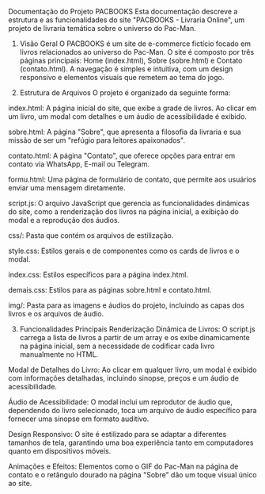 Documentação do Projeto PACBOOKS
Esta documentação descreve a estrutura e as funcionalidades do site "PACBOOKS - Livraria Online", um projeto de livraria temática sobre o universo do Pac-Man.

1. Visão Geral
O PACBOOKS é um site de e-commerce fictício focado em livros relacionados ao universo do Pac-Man. O site é composto por três páginas principais: Home (index.html), Sobre (sobre.html) e Contato (contato.html). A navegação é simples e intuitiva, com um design responsivo e elementos visuais que remetem ao tema do jogo.

2. Estrutura de Arquivos
O projeto é organizado da seguinte forma:

index.html: A página inicial do site, que exibe a grade de livros. Ao clicar em um livro, um modal com detalhes e um áudio de acessibilidade é exibido.

sobre.html: A página "Sobre", que apresenta a filosofia da livraria e sua missão de ser um "refúgio para leitores apaixonados".

contato.html: A página "Contato", que oferece opções para entrar em contato via WhatsApp, E-mail ou Telegram.

formu.html: Uma página de formulário de contato, que permite aos usuários enviar uma mensagem diretamente.

script.js: O arquivo JavaScript que gerencia as funcionalidades dinâmicas do site, como a renderização dos livros na página inicial, a exibição do modal e a reprodução dos áudios.

css/: Pasta que contém os arquivos de estilização.

style.css: Estilos gerais e de componentes como os cards de livros e o modal.

index.css: Estilos específicos para a página index.html.

demais.css: Estilos para as páginas sobre.html e contato.html.

img/: Pasta para as imagens e áudios do projeto, incluindo as capas dos livros e os arquivos de áudio.

3. Funcionalidades Principais
Renderização Dinâmica de Livros: O script.js carrega a lista de livros a partir de um array e os exibe dinamicamente na página inicial, sem a necessidade de codificar cada livro manualmente no HTML.

Modal de Detalhes do Livro: Ao clicar em qualquer livro, um modal é exibido com informações detalhadas, incluindo sinopse, preços e um áudio de acessibilidade.

Áudio de Acessibilidade: O modal inclui um reprodutor de áudio que, dependendo do livro selecionado, toca um arquivo de áudio específico para fornecer uma sinopse em formato auditivo.

Design Responsivo: O site é estilizado para se adaptar a diferentes tamanhos de tela, garantindo uma boa experiência tanto em computadores quanto em dispositivos móveis.

Animações e Efeitos: Elementos como o GIF do Pac-Man na página de contato e o retângulo dourado na página "Sobre" dão um toque visual único ao site.

